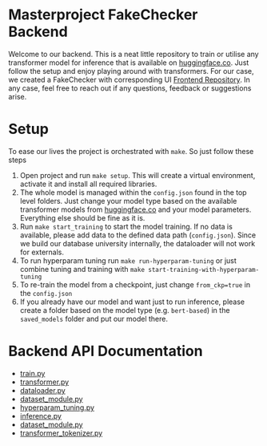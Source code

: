 # Masterproject FakeChecker Backend
Welcome to our backend. This is a neat little repository to train or utilise any transformer model for inference that is available
on [huggingface.co](huggingface.co). Just follow the setup and enjoy playing around with transformers.
For our case, we created a FakeChecker with corresponding UI [Frontend Repository](https://github.com/kevinkrs/fakechecker_mp_frontend/tree/master).
In any case, feel free to reach out if any questions, feedback or suggestions arise.


# Setup
To ease our lives the project is orchestrated with ```make```. So just follow these steps
1. Open project and run ````make setup````. This will create a virtual environment, activate it and install all required libraries.
2. The whole model is managed within the ````config.json```` found in the top level folders. Just change your model type based on the
available transformer models from [huggingface.co](huggingface.co) and your model parameters. Everything else should be fine as it is.
3. Run ````make start_training```` to start the model training. If no data is available, please add data to the defined data path (```config.json```).
Since we build our database university internally, the dataloader will not work for externals.
4. To run hyperparam tuning run ````make run-hyperparam-tuning```` or just combine tuning and training with `make start-training-with-hyperparam-tuning`
5. To re-train the model from a checkpoint, just change ```from_ckp=true``` in the ``config.json``
6. If you already have our model and want just to run inference, please create a folder based on the model type (e.g. `bert-based`) in the ``saved_models``
folder and put our model there.

# Backend API Documentation
- [train.py](https://htmlpreview.github.io/?https://github.com/kevinkrs/masterproject_backend/blob/master/docs/train.html)
- [transformer.py](https://htmlpreview.github.io/?https://github.com/kevinkrs/masterproject_backend/blob/master/docs/transformer.html)
- [dataloader.py](https://htmlpreview.github.io/?https://github.com/kevinkrs/masterproject_backend/blob/master/docs/dataloader.html)
- [dataset_module.py](https://htmlpreview.github.io/?https://github.com/kevinkrs/masterproject_backend/blob/master/docs/dataset_module.html)
- [hyperparam_tuning.py](https://htmlpreview.github.io/?https://github.com/kevinkrs/masterproject_backend/blob/master/docs/hyperparam_tuning.html)
- [inference.py](https://htmlpreview.github.io/?https://github.com/kevinkrs/masterproject_backend/blob/master/docs/inference.html)
- [dataset_module.py](https://htmlpreview.github.io/?https://github.com/kevinkrs/masterproject_backend/blob/master/docs/dataset_module.html)
- [transformer_tokenizer.py](https://htmlpreview.github.io/?https://github.com/kevinkrs/masterproject_backend/blob/master/docs/transformer_tokenizer.html)
